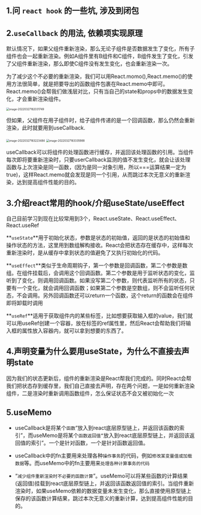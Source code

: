 ## 1.问 `react hook` 的一些坑, 涉及到闭包



## 2.`useCallback` 的用法, 依赖项实现原理

默认情况下，如果父组件重新渲染，那么无论子组件是否数据发生了变化，所有子组件也会一起重新渲染。例如A组件里有B组件和C组件，B组件发生了变化，引发了父组件重新渲染，那么即使C组件没有发生变化，也会重新渲染一次。

为了减少这个不必要的重新渲染，我们可以用React.momo(),React.memo()的使用方法很简单，就是把要导出的函数组件包裹在React.memo中即可。React.memo()会帮我们做浅层对比，只有当自己的state和props中的数据发生变化，才会重新渲染组件。

<img src="C:\Users\zayn\AppData\Roaming\Typora\typora-user-images\image-20220327162031749.png" alt="image-20220327162031749" style="zoom:50%;" />

但如果，父组件在用子组件时，给子组件传递的是一个回调函数，那么仍然会重新渲染，此时就要用到useCallback.

<img src="C:\Users\zayn\AppData\Roaming\Typora\typora-user-images\image-20220327163223484.png" alt="image-20220327163223484" style="zoom:50%;" />

<img src="C:\Users\zayn\AppData\Roaming\Typora\typora-user-images\image-20220327163335988.png" alt="image-20220327163335988" style="zoom:50%;" />

useCallback可以将组件的处理函数进行缓存，并返回该处理函数的引用。当组件每次即将要重新渲染时，只要userCallback监测的值不发生变化，就会让该处理函数与上次渲染是同一函数，(因为是同一对象引用，所以===运算结果一定为true)，这样React.memo就会发现是同一个引用，从而跳过本次无意义的重新渲染，达到提高组件性能的目的。



## 3.介绍react常用的hook/介绍useState/useEffect

自己目前学习到现在比较常用到3个，React.useState、React.useEffect、React.useRef

**`useState`**用于初始化状态，参数是状态的初始值，返回的是状态的初始值和操作状态的方法，这里用到数组解构接收。React会把状态存在缓存中，这样每次重新渲染时，是从缓存中拿到状态的值避免了又执行初始化的代码。

**`useEffect`**类似于生命周期钩子，第一个参数是回调函数，第二个参数是数组。在组件挂载后，会调用这个回调函数。第二个参数是用于监听状态的变化，监听到了变化，则调用回调函数。如果没写第二个参数，则代表监听所有的状态，只要有一个变化，就会调用回调函数；如果第二个参数是空数组，则不会监听任何状态，不会调用。另外回调函数还可以return一个函数，这个return的函数会在组件即将卸载时调用

**`useRef`**适用于获取组件内的某些标签，比如想要获取输入框的value，我们就可以用useRef创建一个容器，放在标签的ref属性里，然后React会帮助我们将输入框的属性放入容器内，就可以拿到想要的东西了。



## 4.声明变量为什么要用useState，为什么不直接去声明state

因为我们的状态更新后，组件的重新渲染是React帮我们完成的。同时React会帮我们把状态存到缓存里，我们自己直接去声明，存在两个问题，一是如何重新渲染组件，二是渲染时重新调用函数组件，怎么保证状态不会又被初始化一次



## 5.useMemo

- useCallback是将某个`函数`“放入到react底层原型链上，并返回该函数的索引”，而useMemo是将某个`函数返回值“`放入到react底层原型链上，并返回该返回值的索引”。一个是针对函数，一个是针对函数返回值。

- useCallback中的fn主要用来处理各种`操作事务`的代码，例如`修改某变量值或加载数据`等。而useMemo中的fn主要用来`处理各种计算事务的代码`
- “`减少组件重新渲染时不必要的函数计算`”。useMemo可以将某些函数的计算结果(返回值)挂载到react底层原型链上，并返回该函数返回值的索引。当组件重新渲染时，如果useMemo依赖的数据变量未发生变化，那么直接使用原型链上保存的该函数计算结果，跳过本次无意义的重新计算，达到提高组件性能的目的。